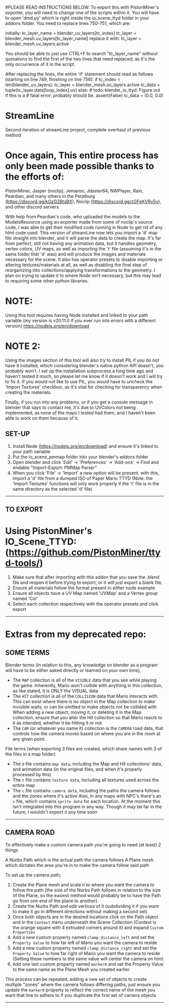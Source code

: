#PLEASE READ INSTRUCTIONS BELOW:
To export this with PistonMiner's exporter, you will need to change one of the scripts within it. You will have to open 'dmd.py' which is right inside the io_scene_ttyd folder in your addons folder.
You need to replace lines 750-751, which are:

initially:
                            tc_layer_name = blender_uv_layers[tc_index]
							tc_layer = blender_mesh.uv_layers[tc_layer_name]
replace it with:
                            tc_layer = blender_mesh.uv_layers.active

You should be able to just use CTRL+F to search "tc_layer_name" without quotations to find the first of the two lines that need replaced, as it's the only occurrence of it in the script. 

After replacing the lines, the entire 'if' statement should read as follows (starting on line 749, finishing on line 756):
                            if tc_index < len(blender_uv_layers):
								tc_layer = blender_mesh.uv_layers.active
								tc_data = tuple(tc_layer.data[loop_index].uv)
							else:
								# todo-blender_io_ttyd: Figure out if this is a
								# fatal error; probably should be.
								assert(False)
								tc_data = (0.0, 0.0)

# StreamLine
Second iteration of streamLine project, complete overhaul of previous method

# Once again, This entire process has only been made possible thanks to the efforts of:
PistonMiner, Jasper (noclip), Jemaroo, Jdaster64, NWPlayer, Rain, Peardian, and many others in the Petalburg (https://discord.gg/kGzG2BtsBX), Noclip (https://discord.gg/zGFeKVRv5v), and other discord servers

With help from Peardian's code, who uploaded the models to the ModelsResource using an exporter made from some of noclip's source code, I was able to get their modified code running in Node to get rid of any html code used. This version of streamLine now lets you import a 'd' map file straight into blender, and it will parse the data to create the map. It's far from perfect, still not having any animation data, but it handles geometry, vertex colors, UV maps, as well as importing the 't' file (assuming it's in the same folder that 'd' was) and will produce the images and materials necessary for the scene. It also has operator presets to disable importing or altering textures/materials at all, as well as disabling the final step of reorganizing into collections/applying transformations to the geometry. I plan on trying to update it to where Node isn't necessary, but this may lead to requiring some other python libraries.

# NOTE:
Using this tool requires having Node installed and linked to your path variable (my version is v20.11.0 if you ever run into errors with a different version)
https://nodejs.org/en/download

# NOTE 2:
Using the images section of this tool will also try to install PIL if you do not have it installed, which considering blender's native python API doesn't, you probably won't. I set up the installation subprocess a long time ago and haven't tested it much, so please let me know if it doesn't work and I will try to fix it. If you would not like to use PIL, you would have to uncheck the 'Import Textures' checkbox, as it's vital for checking for transparency when creating the materials.

Finally, if you run into any problems, or if you get a console message in blender that says to contact me, it's due to UVColors not being implemented, as none of the maps I tested had them, and I haven't been able to work on them because of it.

SET-UP
----------------------------------------------------------------------------------------------------------------------------------------------------------------------------------------------------------------------------------------------------------------------------------
1. Install Node (https://nodejs.org/en/download) and ensure it's linked to your path variable
2. Put the io_scene_pmmap folder into your blender's addons folder
3. Open blender and click 'Edit' -> 'Preferences' -> 'Add-ons' -> Find and endable "Import-Export: PMMap Parser"
4. When you click 'File' -> 'Import' a new option will be present, with this, import a 'd' file from a dumped ISO of Paper Mario TTYD
    (Note: the 'Import Textures' functions will only work properly if the 't' file is in the same directory as the selected 'd' file)
----------------------------------------------------------------------------------------------------------------------------------------------------------------------------------------------------------------------------------------------------------------------------------

TO EXPORT
----------------------------------------------------------------------------------------------------------------------------------------------------------------------------------------------------------------------------------------------------------------------------------
# Using PistonMiner's IO_Scene_TTYD: (https://github.com/PistonMiner/ttyd-tools/)
1. Make sure that after importing with this addon that you save the .blend file and reopen it before trying to export, or it will just export a blank file.
2. Ensure all materials follow the format present in either node example
3. Ensure all objects have a UV Map named 'UVMap' and a Vertex group named 'Col'
4. Select each collection respectively with the operator presets and click export
----------------------------------------------------------------------------------------------------------------------------------------------------------------------------------------------------------------------------------------------------------------------------------

# Extras from my deprecated repo:

SOME TERMS
----------------------------------------------------------------------------------------------------------------------------------------------------------------------------------------------------------------------------------------------------------------------------------

Blender terms (in relation to this, any knowledge on blender as a program will have to be either asked directly or learned on your own time),
 - The `MAP` collection is all of the `VISIBLE` data that you see while playing the game. Inherently, Mario won't collide with anything in this collection, as like stated, it is ONLY the VISUAL data
 - The `HIT` collection is all of the `COLLISION` data that Mario interacts with. This can exist where there is no object in the Map collection to make invisible walls, or can be omitted to make objects not be collided with
     When adding a new object, moving it, or deleting it in the Map collection, ensure that you alter the Hit collection so that Mario reacts to it as intended, whether it be hitting it or not
 - The `CAM` (or whatever you name it) collection is the `CAMERA` road data, that controls how the camera moves based on where you are in the room at any given point.

File terms (when exporting 3 files are created, which share names with 3 of the files in a map folder)
 - The `d` file contains `map data`, including the Map and Hit collections' data, and animation data (in the original files, and when it's properly processed by this)
 - The `t` file contains `texture data`, including all textures used across the entire map
 - The `c` file contains `camera data`, including the paths the camera follows and the zones where it's active
Also, in any maps with NPC's there's an `s` file, which contains `sprite data` for each location. At the moment this isn't integrated into this program in any way. Though it may be far in the future, I wouldn't expect it any time soon

----------------------------------------------------------------------------------------------------------------------------------------------------------------------------------------------------------------------------------------------------------------------------------

CAMERA ROAD
----------------------------------------------------------------------------------------------------------------------------------------------------------------------------------------------------------------------------------------------------------------------------------

To effectively make a custom camera path you're going to need (at least) 2 things

A Nurbs Path which is the actual path the camera follows
A Plane mesh which dictates the area you're in to make the camera follow said path

To set up the camera path;

1. Create the Plane mesh and scale it to where you want the camera to follow the path (the size of the Nurbs Path follows in relation to the size of the Plane, so the easiest method would probably be to have the Path go from one end of the plane to another)
2. Create the Nurbs Path and edit vertices of it (subdividing it if you want to make it go in different directions without making a second set)
3. Once both objects are in the desired locations click on the Path object and in the `Context` menu underneath the Scene Collection (Context is the orange square with 4 extruded corners around it) and expand `Custom Properties`
4. Add a new custom property named `clamp_distance_left` and set the `Property Value` to how far left of Mario you want the camera to reside
5. Add a new custom property named `clamp_distance_right` and set the `Property Value` to how far right of Mario you want the camera to reside
     (Setting these numbers to the same value will center the camera on him)
6. Add one last custom property named `marker0` and set the Property Value to the same name as the Plane Mesh you created earlier

This process can be repeated, adding a new set of objects to create multiple "zones" where the camera follows differing paths, just ensure you update the `marker0` property to reflect the correct name of the mesh you want that line to adhere to if you duplicate the first set of camera objects

----------------------------------------------------------------------------------------------------------------------------------------------------------------------------------------------------------------------------------------------------------------------------------
